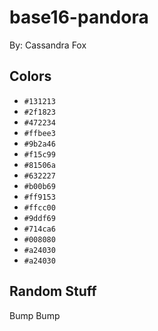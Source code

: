 # base16-pandora

By: Cassandra Fox

## Colors

* `#131213`
* `#2f1823`
* `#472234`
* `#ffbee3`
* `#9b2a46`
* `#f15c99`
* `#81506a`
* `#632227`
* `#b00b69`
* `#ff9153`
* `#ffcc00`
* `#9ddf69`
* `#714ca6`
* `#008080`
* `#a24030`
* `#a24030`

## Random Stuff

Bump
Bump
